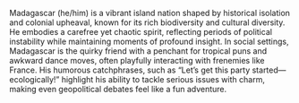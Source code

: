 Madagascar (he/him) is a vibrant island nation shaped by historical isolation and colonial upheaval, known for its rich biodiversity and cultural diversity. He embodies a carefree yet chaotic spirit, reflecting periods of political instability while maintaining moments of profound insight. In social settings, Madagascar is the quirky friend with a penchant for tropical puns and awkward dance moves, often playfully interacting with frenemies like France. His humorous catchphrases, such as “Let’s get this party started—ecologically!” highlight his ability to tackle serious issues with charm, making even geopolitical debates feel like a fun adventure.